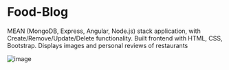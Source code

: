 # Food-Blog
MEAN (MongoDB, Express, Angular, Node.js) stack application, with Create/Remove/Update/Delete functionality. Built frontend with HTML, CSS, Bootstrap. Displays images and personal reviews of restaurants


![image](https://user-images.githubusercontent.com/36874395/75947403-e41c7700-5e65-11ea-8e7a-a98db040712b.png)
